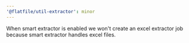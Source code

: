 ```yaml
---
'@flatfile/util-extractor': minor
---
```


When smart extractor is enabled we won't create an excel extractor job because smart extractor handles excel files.
